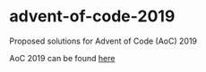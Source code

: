 # advent-of-code-2019
Proposed solutions for Advent of Code (AoC) 2019

AoC 2019 can be found [here](https://adventofcode.com/2019)
